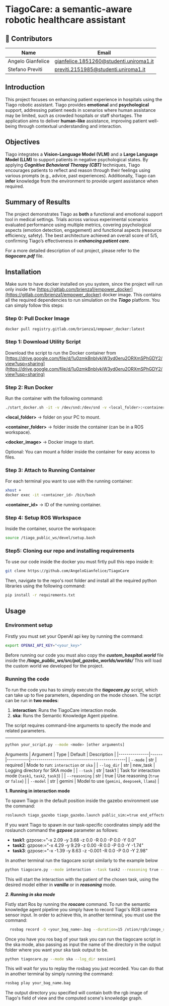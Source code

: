 # TiagoCare: a semantic-aware robotic healthcare assistant
## 👥 Contributors

| Name          | Email                  |
|---------------|------------------------|
| Angelo Gianfelice  | gianfelice.1851260@studenti.uniroma1.it |
| Stefano Previti    | previti.2151985@studenti.uniroma1.it |

## Introduction
This project focuses on enhancing patient experience in hospitals using the Tiago robotic assistant. Tiago provides **emotional** and **psychological** support, addressing patient needs in scenarios where human assistance may be limited, such as crowded hospitals or staff shortages. The application aims to deliver **human-like** assistance, improving patient well-being through contextual understanding and interaction.

## Objectives
Tiago integrates a **Vision-Language Model (VLM)** and a **Large Language Model (LLM)** to support patients in negative psychological states. By applying ***Cognitive Behavioral Therapy (CBT)*** techniques, Tiago encourages patients to reflect and reason through their feelings using various prompts (e.g., advice, past experiences). Additionally, Tiago can **infer** knowledge from the environment to provide urgent assistance when required.

## Summary of Results
The project demonstrates Tiago as **both** a functional and emotional support tool in medical settings. Trials across various experimental scenarios evaluated performance using multiple metrics, covering psychological aspects (emotion detection, engagement) and functional aspects (resource efficiency, safety). The best architecture achieved an overall score of 5/5, confirming Tiago’s effectiveness in ***enhancing patient care***.

For a more detailed description of out project, please refer to the ***tiagocare.pdf*** file.

## Installation
Make sure to have docker installed on you system, since the project will run only inside the [https://gitlab.com/brienza1/empower_docker](https://gitlab.com/brienza1/empower_docker) docker image. This contains all the required dependencies to run simulation on the ***Tiago*** platform. You can simply follow this steps:
### Step 0: Pull Docker Image
```bash
docker pull registry.gitlab.com/brienza1/empower_docker:latest
```

### Step 1: Download Utility Script

Download the script to run the Docker container from [https://drive.google.com/file/d/1u0zmkBnbIykiW3yd0eru2ORXmSPhGDY2/view?usp=sharing](https://drive.google.com/file/d/1u0zmkBnbIykiW3yd0eru2ORXmSPhGDY2/view?usp=sharing)

### Step 2: Run Docker

Run the container with the following command:

```bash
./start_docker.sh -it -v /dev/snd:/dev/snd -v <local_folder>:<container_folder> <docker_image>
```
  **<local_folder>** → folder on your PC to mount.

  **<container_folder>** → folder inside the container (can be in a ROS workspace).

  **<docker_image>** → Docker image to start.

  Optional: You can mount a folder inside the container for easy access to files.

### Step 3: Attach to Running Container

For each terminal you want to use with the running container:
```bash
xhost +
docker exec -it <container_id> /bin/bash
```

**<container_id>** → ID of the running container.

### Step 4: Setup ROS Workspace

Inside the container, source the workspace:
```bash
source /tiago_public_ws/devel/setup.bash
```
### Step5: Cloning our repo and installing requirements
To use our code inside the docker you must firtly pull this repo inside it:
```bash
git clone https://github.com/AngeloGianfelice/TiagoCare
```
Then, navigate to the repo's root folder and install all the required python libraries using the following command:
```bash
pip install -r requirements.txt
```
## Usage
### Environment setup
Firstly you must set your OpenAI api key by running the command:
```bash
export OPENAI_API_KEY="<your_key>"
```
Before running our code you must also copy the ***custom_hospital.world*** file inside the ***/tiago_public_ws/src/pal_gazebo_worlds/worlds/***
This will load the custom world we developed for the project.
### Running the code
To run the code you has to simply execute the ***tiagocare.py*** script, which can take up to five parameters, depending on the mode chosen.
The script can be run in **two modes**:

1. **interaction**: Runs the TiagoCare interaction mode.
2. **ska**: Runs the Semantic Knowledge Agent pipeline.

The script requires command-line arguments to specify the mode and related parameters.

---

```bash
python your_script.py --mode <mode> [other arguments]
```
Arguments
| Argument      | Type | Default   | Description                                   |
|---------------|------|-----------|-----------------------------------------------|
| `--mode`      | str  | required  | Mode to run: `interaction` or `ska`          |
| `--log_dir`   | str  | new_task  | Logging directory for SKA mode                |
| `--task`      | str  | task1     | Task for interaction mode (`task1`, `task2`, `task3`) |
| `--reasoning` | str  | true      | Use reasoning (`true` or `false`)            |
| `--model`     | str  | gemini    | Model to use (`gemini`, `deepseek`, `llama`) |

**1. Running in interaction mode**
   
   To spawn Tiago in the default position inside the gazebo environment use the command:
   
  ```bash
  roslaunch tiago_gazebo tiago_gazebo.launch public_sim:=true end_effector:=pal-hey5 world:=custom_hospital
  ```

  If you want Tiago to spawn in our task-specific coordinates simply add the roslaunch command the ***gzpose*** parameter as follows:
  - **task1**: gzpose:="-x 2.09 -y 3.68 -z 0.0 -R 0.0 -P 0.0 -Y 0.0"
  - **task2**: gzpose:="-x 4.29 -y 9.29 -z 0.00 -R 0.0 -P 0.0 -Y -1.74"
  - **task3**: gzpose:="-x -1.39 -y 8.63 -z -0.001 -R 0.0 -P 0.0 -Y 2.98"

  In another terminal run the tiagocare script similarly to the example below
  ```bash
  python tiagocare.py --mode interaction --task task2 --reasoning true --model llama
  ```
  This will start the interaction with the patient of the chosen task, using the desired model either in ***vanilla*** or in ***reasoning*** mode.
  
***2. Running in ska mode***

  Fistly start Ros by running the ***roscore*** command.
  To run the semantic knowledge agent pipeline you simply have to record Tiago's RGB camera sensor input.
  In order to achieve this, in another terminal, you must use the command:
  ```bash
    rosbag record -O <your_bag_name>.bag --duration=15 /xtion/rgb/image_rect_color
  ```
  Once you have you ros bag of your task you can run the tiagocare script in the ska mode, also passing as input the name of the directory in the output folder where you want your ska task output to be.
  ```bash
  python tiagocare.py --mode ska --log_dir session1
  ```
 This will wait for you to replay the rosbag you just recorded. You can do that in another terminal by simply running the command:
  ```bash
  rosbag play your_bag_name.bag
  ```
 The output directory you specified will contain both the rgb image of Tiago's field of view and the computed scene's knowledge graph.

